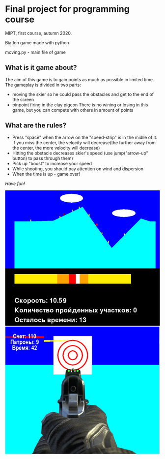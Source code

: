 # Final project for programming course
MIPT, first course, autumn 2020.

Biatlon game made with python

moving.py - main file of game

## What is it game about?

The aim of this game is to gain points as much as possible in limited time. The gameplay is divided in two parts: 
* moving the skier so he could pass the obstacles and get to the end of the screen
* pinpoint firing in the clay pigeon
There is no wining or losing in this game, but you can compete with others in amount of points

## What are the rules?

* Press "space" when the arrow on the "speed-strip" is in the midlle of it. If you miss the center, the velocity will decrease(the further away from the center, the more velocity will decrease)
* Hitting the obstacle decreases skier's speed (use jump("arrow-up" button) to pass through them)
* Pick up "boost" to increase your speed
* While shooting, you should pay attention on wind and dispersion
* When the time is up - game over!

*Have fun!*

![first screen](/Screen-1.png)
![second screen](/Screen-2.png)
